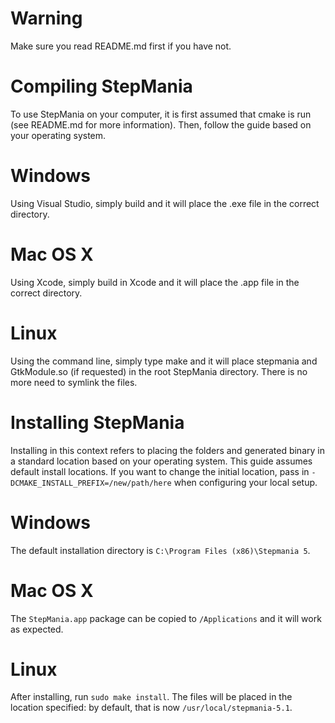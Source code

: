 Warning
==
Make sure you read README.md first if you have not.

Compiling StepMania
==
To use StepMania on your computer, it is first assumed that cmake is run (see README.md for more information).
Then, follow the guide based on your operating system.

Windows
===
Using Visual Studio, simply build and it will place the .exe file in the correct directory.

Mac OS X
===
Using Xcode, simply build in Xcode and it will place the .app file in the correct directory.

Linux
===
Using the command line, simply type make and it will place stepmania and GtkModule.so
(if requested) in the root StepMania directory. There is no more need to symlink the files.

Installing StepMania
==
Installing in this context refers to placing the folders and generated binary in a standard location based on your operating system.
This guide assumes default install locations.
If you want to change the initial location, pass in `-DCMAKE_INSTALL_PREFIX=/new/path/here` when configuring your local setup.

Windows
===
The default installation directory is `C:\Program Files (x86)\Stepmania 5`.

Mac OS X
===
The `StepMania.app` package can be copied to `/Applications` and it will work as expected.

Linux
===
After installing, run `sudo make install`. The files will be placed in the location specified:
by default, that is now `/usr/local/stepmania-5.1`.


